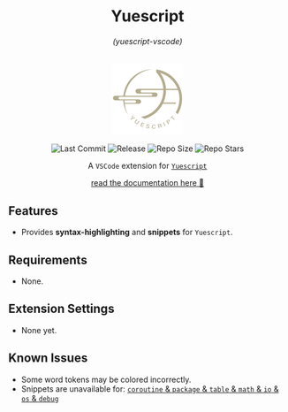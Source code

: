 <center>

# Yuescript

###### (yuescript-vscode)

<img src="images/icon.png" width=128 height=128>

![Last Commit](https://img.shields.io/github/last-commit/pigpigyyy/yuescript-vscode?style=flat-square)
![Release](https://img.shields.io/github/v/release/pigpigyyy/yuescript-vscode?style=flat-square)
![Repo Size](https://img.shields.io/github/repo-size/pigpigyyy/yuescript-vscode?style=flat-square)
![Repo Stars](https://img.shields.io/github/stars/pigpigyyy/yuescript-vscode?style=flat-square)

A `VSCode` extension for [`Yuescript`](https://github.com/pigpigyyy/yuescript-vscode.git)

[read the documentation here 🔗](https://yuescript.org/)

</center>

## Features

- Provides **syntax-highlighting** and **snippets** for `Yuescript`.

## Requirements

- None.

## Extension Settings

- None yet.

## Known Issues

- Some word tokens may be colored incorrectly.
- Snippets are unavailable for: [`coroutine` & `package` & `table` & `math` & `io` & `os` & `debug`](https://www.lua.org/manual/5.1/manual.html#5.2)